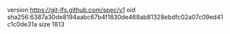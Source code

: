 version https://git-lfs.github.com/spec/v1
oid sha256:6387a30de8194aabc67b4f1830de468ab81328ebdfc02a07c09ed41c1c0de31a
size 1813
